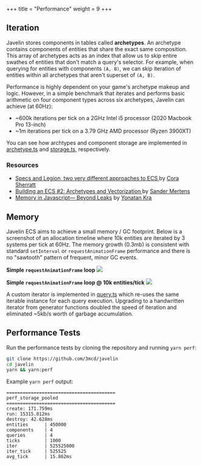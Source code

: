 +++
title = "Performance"
weight = 9
+++

## Iteration

Javelin stores components in tables called **archetypes**. An archetype contains components of entities that share the exact same composition. This array of archetypes acts as an index that allow us to skip entire swathes of entities that don't match a query's selector. For example, when querying for entities with components `(A, B)`, we can skip iteration of entities within all archetypes that aren't superset of `(A, B)`.

Performance is highly dependent on your game's archetype makeup and logic. However, in a simple benchmark that iterates and performs basic arithmetic on four component types across six archetypes, Javelin can achieve (at 60Hz):

- ~600k iterations per tick on a 2GHz Intel i5 processor (2020 Macbook Pro 13-inch)
- ~1m iterations per tick on a 3.79 GHz AMD processor (Ryzen 3900XT)

You can see how archtypes and component storage are implemented in [archetype.ts](https://github.com/3mcd/javelin/blob/master/packages/ecs/src/archetype.ts) and [storage.ts](https://github.com/3mcd/javelin/blob/master/packages/ecs/src/storage.ts), respectively.

### Resources

- [Specs and Legion, two very different approaches to ECS ](https://csherratt.github.io/blog/posts/specs-and-legion/) by [Cora Sherratt](https://github.com/csherratt)
- [Building an ECS #2: Archetypes and Vectorization
  ](https://medium.com/@ajmmertens/building-an-ecs-2-archetypes-and-vectorization-fe21690805f9) by [Sander Mertens](https://github.com/SanderMertens)
- [Memory in Javascript— Beyond Leaks](https://medium.com/walkme-engineering/memory-in-javascript-beyond-leaks-8c1d697c655c) by [Yonatan Kra](https://github.com/yonatankra)

## Memory

Javelin ECS aims to achieve a small memory / GC footprint. Below is a screenshot of an allocation timeline where 10k entities are iterated by 3 systems per tick at 60Hz. The memory growth (0.3mb) is consistent with standard `setInterval` or `requestAnimationFrame` performance and there is no "sawtooth" pattern of frequent, minor GC events.

**Simple `requestAnimationFrame` loop**
![](/perf-raf.png)

**Simple `requestAnimationFrame` loop @ 10k entities/tick**
![](/perf-raf-ecs.png)

A custom iterator is implemented in [query.ts](https://github.com/3mcd/javelin/blob/master/packages/ecs/src/query.ts) which re-uses the same iterable instance for each query execution. Upgrading to a handwritten iterator from generator functions doubled the speed of iteration and eliminated ~5kb/s worth of garbage accumulation.

## Performance Tests

Run the performance tests by cloning the repository and running `yarn perf`:

```bash
git clone https://github.com/3mcd/javelin
cd javelin
yarn && yarn:perf
```

Example `yarn perf` output:

```
========================================
perf_storage_pooled
========================================
create: 171.759ms
run: 15315.012ms
destroy: 42.628ms
entities      | 450000
components    | 4
queries       | 4
ticks         | 1000
iter          | 525525000
iter_tick     | 525525
avg_tick      | 15.862ms
```
